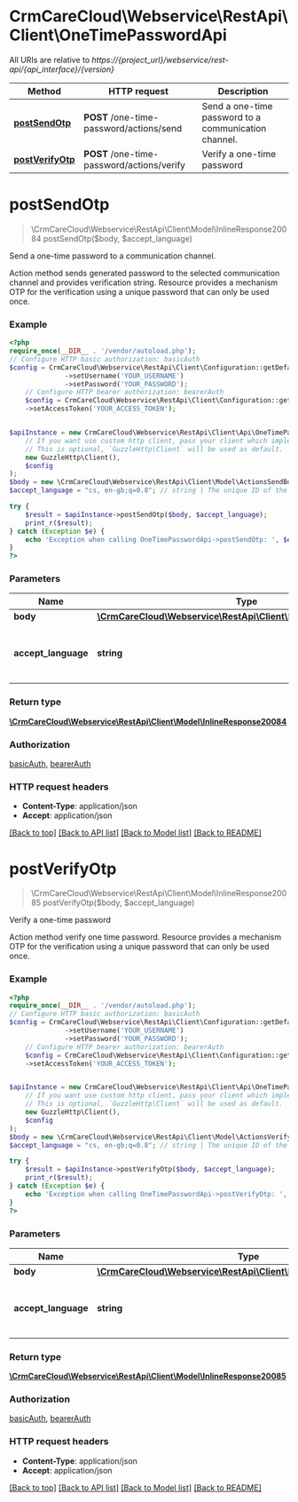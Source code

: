 # CrmCareCloud\Webservice\RestApi\Client\OneTimePasswordApi

All URIs are relative to *https://{project_url}/webservice/rest-api/{api_interface}/{version}*

Method | HTTP request | Description
------------- | ------------- | -------------
[**postSendOtp**](OneTimePasswordApi.md#postsendotp) | **POST** /one-time-password/actions/send | Send a one-time password to a communication channel.
[**postVerifyOtp**](OneTimePasswordApi.md#postverifyotp) | **POST** /one-time-password/actions/verify | Verify a one-time password

# **postSendOtp**
> \CrmCareCloud\Webservice\RestApi\Client\Model\InlineResponse20084 postSendOtp($body, $accept_language)

Send a one-time password to a communication channel.

Action method sends generated password to the selected communication channel and provides verification string. Resource provides a mechanism OTP for the verification using a unique password that can only be used once.

### Example
```php
<?php
require_once(__DIR__ . '/vendor/autoload.php');
// Configure HTTP basic authorization: basicAuth
$config = CrmCareCloud\Webservice\RestApi\Client\Configuration::getDefaultConfiguration()
              ->setUsername('YOUR_USERNAME')
              ->setPassword('YOUR_PASSWORD');
    // Configure HTTP bearer authorization: bearerAuth
    $config = CrmCareCloud\Webservice\RestApi\Client\Configuration::getDefaultConfiguration()
    ->setAccessToken('YOUR_ACCESS_TOKEN');


$apiInstance = new CrmCareCloud\Webservice\RestApi\Client\Api\OneTimePasswordApi(
    // If you want use custom http client, pass your client which implements `GuzzleHttp\ClientInterface`.
    // This is optional, `GuzzleHttp\Client` will be used as default.
    new GuzzleHttp\Client(),
    $config
);
$body = new \CrmCareCloud\Webservice\RestApi\Client\Model\ActionsSendBody(); // \CrmCareCloud\Webservice\RestApi\Client\Model\ActionsSendBody | 
$accept_language = "cs, en-gb;q=0.8"; // string | The unique ID of the language code by ISO 639-1.

try {
    $result = $apiInstance->postSendOtp($body, $accept_language);
    print_r($result);
} catch (Exception $e) {
    echo 'Exception when calling OneTimePasswordApi->postSendOtp: ', $e->getMessage(), PHP_EOL;
}
?>
```

### Parameters

Name | Type | Description  | Notes
------------- | ------------- | ------------- | -------------
 **body** | [**\CrmCareCloud\Webservice\RestApi\Client\Model\ActionsSendBody**](../Model/ActionsSendBody.md)|  |
 **accept_language** | **string**| The unique ID of the language code by ISO 639-1. | [optional] [default to cs, en-gb;q&#x3D;0.8]

### Return type

[**\CrmCareCloud\Webservice\RestApi\Client\Model\InlineResponse20084**](../Model/InlineResponse20084.md)

### Authorization

[basicAuth](../../README.md#basicAuth), [bearerAuth](../../README.md#bearerAuth)

### HTTP request headers

 - **Content-Type**: application/json
 - **Accept**: application/json

[[Back to top]](#) [[Back to API list]](../../README.md#documentation-for-api-endpoints) [[Back to Model list]](../../README.md#documentation-for-models) [[Back to README]](../../README.md)

# **postVerifyOtp**
> \CrmCareCloud\Webservice\RestApi\Client\Model\InlineResponse20085 postVerifyOtp($body, $accept_language)

Verify a one-time password

Action method verify one time password. Resource provides a mechanism OTP for the verification using a unique password that can only be used once.

### Example
```php
<?php
require_once(__DIR__ . '/vendor/autoload.php');
// Configure HTTP basic authorization: basicAuth
$config = CrmCareCloud\Webservice\RestApi\Client\Configuration::getDefaultConfiguration()
              ->setUsername('YOUR_USERNAME')
              ->setPassword('YOUR_PASSWORD');
    // Configure HTTP bearer authorization: bearerAuth
    $config = CrmCareCloud\Webservice\RestApi\Client\Configuration::getDefaultConfiguration()
    ->setAccessToken('YOUR_ACCESS_TOKEN');


$apiInstance = new CrmCareCloud\Webservice\RestApi\Client\Api\OneTimePasswordApi(
    // If you want use custom http client, pass your client which implements `GuzzleHttp\ClientInterface`.
    // This is optional, `GuzzleHttp\Client` will be used as default.
    new GuzzleHttp\Client(),
    $config
);
$body = new \CrmCareCloud\Webservice\RestApi\Client\Model\ActionsVerifyBody(); // \CrmCareCloud\Webservice\RestApi\Client\Model\ActionsVerifyBody | 
$accept_language = "cs, en-gb;q=0.8"; // string | The unique ID of the language code by ISO 639-1.

try {
    $result = $apiInstance->postVerifyOtp($body, $accept_language);
    print_r($result);
} catch (Exception $e) {
    echo 'Exception when calling OneTimePasswordApi->postVerifyOtp: ', $e->getMessage(), PHP_EOL;
}
?>
```

### Parameters

Name | Type | Description  | Notes
------------- | ------------- | ------------- | -------------
 **body** | [**\CrmCareCloud\Webservice\RestApi\Client\Model\ActionsVerifyBody**](../Model/ActionsVerifyBody.md)|  |
 **accept_language** | **string**| The unique ID of the language code by ISO 639-1. | [optional] [default to cs, en-gb;q&#x3D;0.8]

### Return type

[**\CrmCareCloud\Webservice\RestApi\Client\Model\InlineResponse20085**](../Model/InlineResponse20085.md)

### Authorization

[basicAuth](../../README.md#basicAuth), [bearerAuth](../../README.md#bearerAuth)

### HTTP request headers

 - **Content-Type**: application/json
 - **Accept**: application/json

[[Back to top]](#) [[Back to API list]](../../README.md#documentation-for-api-endpoints) [[Back to Model list]](../../README.md#documentation-for-models) [[Back to README]](../../README.md)

